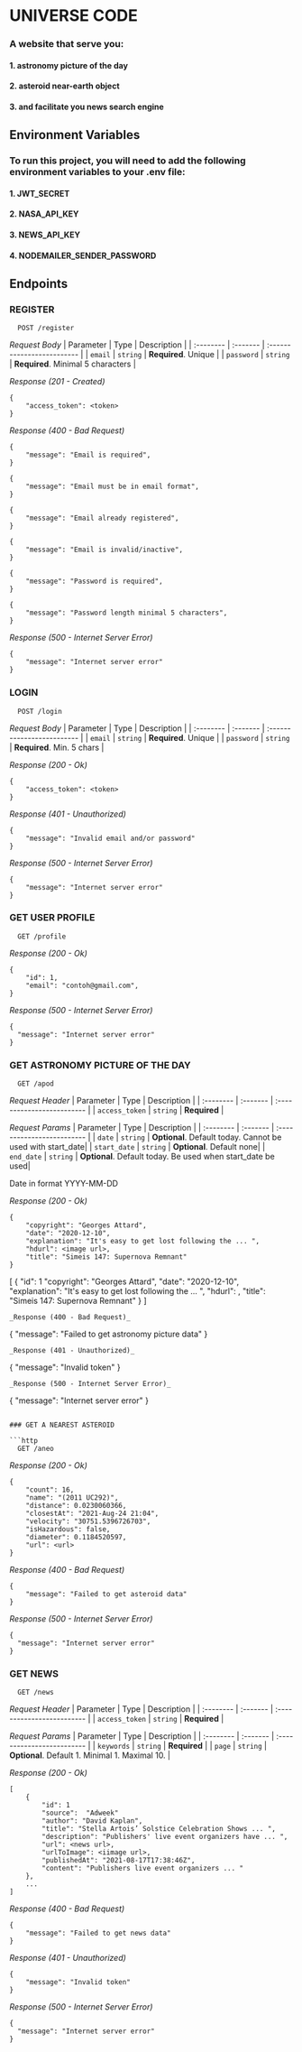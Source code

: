 # UNIVERSE CODE

### A website that serve you: 
#### 1. astronomy picture of the day
#### 2. asteroid near-earth object
#### 3. and facilitate you news search engine

## Environment Variables

### To run this project, you will need to add the following environment variables to your .env file:
#### 1. JWT_SECRET
#### 2. NASA_API_KEY
#### 3. NEWS_API_KEY
#### 4. NODEMAILER_SENDER_PASSWORD

## Endpoints

### REGISTER

```http
  POST /register
```
_Request Body_
| Parameter | Type     | Description                |
| :-------- | :------- | :------------------------- |
| `email` | `string` | **Required**. Unique |
| `password` | `string` | **Required**. Minimal 5 characters |

_Response (201 - Created)_
```
{
    "access_token": <token> 
}
```
_Response (400 - Bad Request)_
```
{
    "message": "Email is required",
}
```
```
{
    "message": "Email must be in email format",
}
```
```
{
    "message": "Email already registered",
}
```
```
{
    "message": "Email is invalid/inactive",
}
```
```
{
    "message": "Password is required",
}
```
```
{
    "message": "Password length minimal 5 characters",
}
```
_Response (500 - Internet Server Error)_
```
{
    "message": "Internet server error"
}
```

### LOGIN

```http
  POST /login
```
_Request Body_
| Parameter | Type     | Description                |
| :-------- | :------- | :------------------------- |
| `email` | `string` | **Required**. Unique |
| `password` | `string` | **Required**. Min. 5 chars |

_Response (200 - Ok)_
```
{
    "access_token": <token>
}
```
_Response (401 - Unauthorized)_
```
{
    "message": "Invalid email and/or password"
}
```
_Response (500 - Internet Server Error)_
```
{
    "message": "Internet server error"
}
```

### GET USER PROFILE

```http
  GET /profile
```
_Response (200 - Ok)_
```
{
    "id": 1,
    "email": "contoh@gmail.com",
}
```
_Response (500 - Internet Server Error)_
```
{
  "message": "Internet server error"
}
```

### GET ASTRONOMY PICTURE OF THE DAY

```http
  GET /apod
```
_Request Header_
| Parameter | Type     | Description                |
| :-------- | :------- | :------------------------- |
| `access_token` | `string` | **Required** |

_Request Params_
| Parameter | Type     | Description                |
| :-------- | :------- | :------------------------- |
| `date` | `string` | **Optional**. Default today. Cannot be used with start_date|
| `start_date` | `string` | **Optional**. Default none|
| `end_date` | `string` | **Optional**. Default today. Be used when start_date be used|

Date in format YYYY-MM-DD

_Response (200 - Ok)_
```
{
    "copyright": "Georges Attard",
    "date": "2020-12-10",
    "explanation": "It's easy to get lost following the ... ",
    "hdurl": <image url>,
    "title": "Simeis 147: Supernova Remnant"
}
```
[
    {
        "id": 1
        "copyright": "Georges Attard",
        "date": "2020-12-10",
        "explanation": "It's easy to get lost following the ... ",
        "hdurl": <image url>,
        "title": "Simeis 147: Supernova Remnant"
    }
]
```
_Response (400 - Bad Request)_
```
{
    "message": "Failed to get astronomy picture data"
}
```
_Response (401 - Unauthorized)_
```
{
    "message": "Invalid token"
}
```
_Response (500 - Internet Server Error)_
```
{
  "message": "Internet server error"
}
```

### GET A NEAREST ASTEROID

```http
  GET /aneo
```
_Response (200 - Ok)_
```
{
    "count": 16,
    "name": "(2011 UC292)",
    "distance": 0.0230060366,
    "closestAt": "2021-Aug-24 21:04",
    "velocity": "30751.5396726703",
    "isHazardous": false,
    "diameter": 0.1184520597,
    "url": <url>
}
```
_Response (400 - Bad Request)_
```
{
    "message": "Failed to get asteroid data"
}
```
_Response (500 - Internet Server Error)_
```
{
  "message": "Internet server error"
}
```

### GET NEWS

```http
  GET /news
```
_Request Header_
| Parameter | Type     | Description                |
| :-------- | :------- | :------------------------- |
| `access_token` | `string` | **Required** |

_Request Params_
| Parameter | Type     | Description                |
| :-------- | :------- | :------------------------- |
| `keywords` | `string` | **Required** |
| `page` | `string` | **Optional**. Default 1. Minimal 1. Maximal 10.  |

_Response (200 - Ok)_
```
[
    {
        "id": 1
        "source":  "Adweek"
        "author": "David Kaplan",
        "title": "Stella Artois’ Solstice Celebration Shows ... ",
        "description": "Publishers' live event organizers have ... ",
        "url": <news url>,
        "urlToImage": <iimage url>,
        "publishedAt": "2021-08-17T17:38:46Z",
        "content": "Publishers live event organizers ... "
    },
    ...
]
```
_Response (400 - Bad Request)_
```
{
    "message": "Failed to get news data"
}
```
_Response (401 - Unauthorized)_
```
{
    "message": "Invalid token"
}
```
_Response (500 - Internet Server Error)_
```
{
  "message": "Internet server error"
}
```
